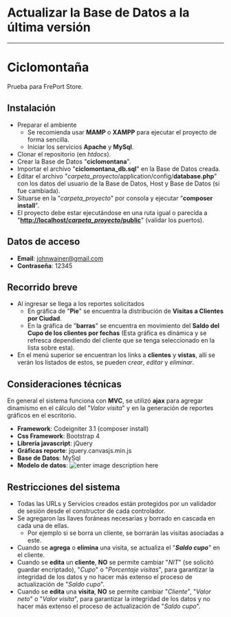 # Actualizar la Base de Datos a la última versión
------------
# Ciclomontaña
Prueba para FrePort Store.

## Instalación

 - Preparar el ambiente
	 - Se recomienda usar **MAMP** o **XAMPP** para ejecutar el proyecto de forma sencilla.
	 - Iniciar los servicios **Apache** y **MySql**.
 - Clonar el repositorio (en *htdocs*).
 - Crear la Base de Datos "**ciclomontana**".
 - Importar el archivo "**ciclomontana_db.sql**" en la Base de Datos creada.
 - Editar el archivo "*carpeta_proyecto*/application/config/**database.php**" con los datos del usuario de la Base de Datos, Host y Base de Datos (si fue cambiada).
 - Situarse en la "*carpeta_proyecto*" por consola y ejecutar "**composer install**".
 - El proyecto debe estar ejecutándose en una ruta igual o parecida a "[**http://localhost/*carpeta_proyecto*/public**](http://localhost/carpeta_proyecto/public)" (validar los puertos).

## Datos de acceso

 - **Email**: johnwainer@gmail.com
 - **Contraseña**: 12345

## Recorrido breve

 - Al ingresar se llega a los reportes solicitados
	 - En gráfica de "**Pie**" se encuentra la distribución de **Visitas a Clientes por Ciudad**.
	 - En la gráfica de "**barras**" se encuentra en movimiento del **Saldo del Cupo de los clientes por fechas** (Esta gráfica es dinámica y se refresca dependiendo del cliente que se tenga seleccionado en la lista sobre esta).
 - En el menú superior se encuentran los links a **clientes** y **vistas**, allí se verán los listados de estos, se pueden *crear*, *editar* y *eliminar*.

## Consideraciones técnicas

En general el sistema funciona con **MVC**, se utilizó **ajax** para agregar dinamismo en el cálculo del "*Valor visita*" y en la generación de reportes gráficos en el escritorio.

 - **Framework**: Codeigniter 3.1 (composer install)
 - **Css Framework**: Bootstrap 4
 - **Librería javascript**: jQuery
 - **Gráficas reporte**: jquery.canvasjs.min.js
 - **Base de Datos**: MySql
 - **Modelo de datos**:
![enter image description here](http://johnwainer.com/bd.png)

## Restricciones del sistema

 - Todas las URLs y Servicios creados están protegidos por un validador de sesión desde el constructor de cada controlador.
 - Se agregaron las llaves foráneas necesarias y borrado en cascada en cada una de ellas.
	 - Por ejemplo si se borra un cliente, se borrarán las visitas asociadas a este.
 - Cuando se **agrega** o **elimina** una visita, se actualiza el "***Saldo cupo***" en el cliente.
 - Cuando se **edita** un **cliente**, **NO** se permite cambiar "*NIT*" (se solicitó guardar encriptado), "*Cupo*" o "*Porcentaje visitas*", para garantizar la integridad de los datos y no hacer más extenso el proceso de actualización de "*Saldo cupo*".
 - Cuando se **edita** una **visita**, **NO** se permite cambiar "*Cliente*", "*Valor neto*" o "*Valor visita*", para garantizar la integridad de los datos y no hacer más extenso el proceso de actualización de "*Saldo cupo*".
